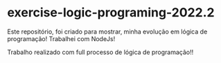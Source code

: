 # exercise-logic-programing-2022.2


Este repositório, foi criado para mostrar, minha evolução em lógica de programação!
Trabalhei com NodeJs!

Trabalho realizado com full processo de lógica de programação!!

